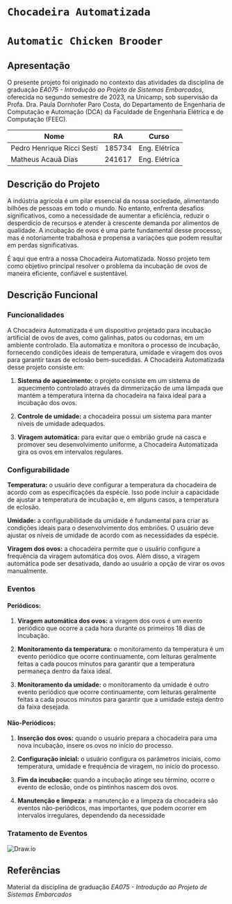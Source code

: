 # `Chocadeira Automatizada`
# `Automatic Chicken Brooder`

## Apresentação
O presente projeto foi originado no contexto das atividades da disciplina de graduação *EA075 - Introdução ao Projeto de Sistemas Embarcados*, 
oferecida no segundo semestre de 2023, na Unicamp, sob supervisão da Profa. Dra. Paula Dornhofer Paro Costa, do Departamento de Engenharia de Computação e Automação (DCA) da Faculdade de Engenharia Elétrica e de Computação (FEEC).


 |Nome  | RA | Curso|
|--|--|--|
| Pedro Henrique Ricci Sesti  | 185734  | Eng. Elétrica|
| Matheus Acauã Dias          | 241617  | Eng. Elétrica|


## Descrição do Projeto
A indústria agrícola é um pilar essencial da nossa sociedade, alimentando bilhões de pessoas em todo o mundo. No entanto, enfrenta desafios significativos, como a necessidade de aumentar a eficiência, reduzir o desperdício de recursos e atender à crescente demanda por alimentos de qualidade. A incubação de ovos é uma parte fundamental desse processo, mas é notoriamente trabalhosa e propensa a variações que podem resultar em perdas significativas.

É aqui que entra a nossa Chocadeira Automatizada. Nosso projeto tem como objetivo principal resolver o problema da incubação de ovos de maneira eficiente, confiável e sustentável.

## Descrição Funcional
### Funcionalidades
A Chocadeira Automatizada é um dispositivo projetado para incubação artificial de ovos de aves, como galinhas, patos ou codornas, em um ambiente controlado. Ela automatiza e monitora o processo de incubação, fornecendo condições ideais de temperatura, umidade e viragem dos ovos para garantir taxas de eclosão bem-sucedidas. A Chocadeira Automatizada desse projeto consiste em:

1. **Sistema de aquecimento:** o projeto consiste em um sistema de aquecimento controlado através da dimmerização de uma lâmpada que mantém a temperatura interna da chocadeira na faixa ideal para a incubação dos ovos.

2. **Controle de umidade:** a chocadeira possui um sistema para manter níveis de umidade adequados.

3. **Viragem automática:** para evitar que o embrião grude na casca e promover seu desenvolvimento uniforme, a Chocadeira Automatizada gira os ovos em intervalos regulares.

### Configurabilidade
**Temperatura:** o usuário deve configurar a temperatura da chocadeira de acordo com as especificações da espécie. Isso pode incluir a capacidade de ajustar a temperatura de incubação e, em alguns casos, a temperatura de eclosão.

**Umidade:** a configurabilidade da umidade é fundamental para criar as condições ideais para o desenvolvimento dos embriões. O usuário deve ajustar os níveis de umidade de acordo com as necessidades da espécie.

**Viragem dos ovos:** a chocadeira permite que o usuário configure a frequência da viragem automática dos ovos. Além disso, a viragem automática pode ser desativada, dando ao usuário a opção de virar os ovos manualmente.

### Eventos
#### Periódicos:

1. **Viragem automática dos ovos:** a viragem dos ovos é um evento periódico que ocorre a cada hora durante os primeiros 18 dias de incubação.

2. **Monitoramento da temperatura:** o monitoramento da temperatura é um evento periódico que ocorre continuamente, com leituras geralmente feitas a cada poucos minutos para garantir que a temperatura permaneça dentro da faixa ideal.

3. **Monitoramento da umidade:** o monitoramento da umidade é outro evento periódico que ocorre continuamente, com leituras geralmente feitas a cada poucos minutos para garantir que a umidade esteja dentro da faixa desejada.

#### Não-Periódicos:

1. **Inserção dos ovos:** quando o usuário prepara a chocadeira para uma nova incubação, insere os ovos no início do processo.

2. **Configuração inicial:** o usuário configura os parâmetros iniciais, como temperatura, umidade e frequência de viragem, no início do processo.

3. **Fim da incubação:** quando a incubação atinge seu término, ocorre o evento de eclosão, onde os pintinhos nascem dos ovos.

4. **Manutenção e limpeza:** a manutenção e a limpeza da chocadeira são eventos não-periódicos, mas importantes, que podem ocorrer em intervalos irregulares, dependendo da necessidade 

### Tratamento de Eventos

![Draw.io](https://github.com/pedrosesti/ea075-2023.2/blob/main/projetos/chocadeira.drawio.png)
## Referências
Material da disciplina de graduação *EA075 - Introdução ao Projeto de Sistemas Embarcados*
    
